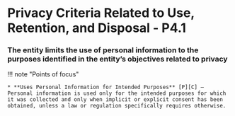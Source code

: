 # Privacy Criteria Related to Use, Retention, and Disposal  - P4.1


### The entity limits the use of personal information to the purposes identified in the entity’s objectives related to privacy

!!! note "Points of focus"

    * **Uses Personal Information for Intended Purposes** [P][C] — Personal information is used only for the intended purposes for which it was collected and only when implicit or explicit consent has been obtained, unless a law or regulation specifically requires otherwise.
